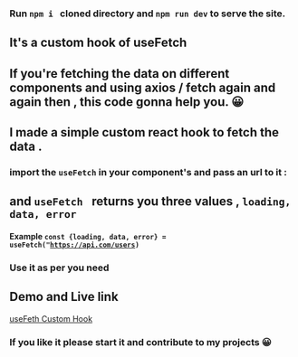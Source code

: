 ### Run `npm i ` cloned directory and `npm run dev` to serve the site.

## It's a custom hook of useFetch

## If you're fetching the data on different components and using axios / fetch again and again then , this code gonna help you. 😀

## I made a simple custom react hook to fetch the data .

### import the `useFetch` in your component's and pass an url to it :

## and `useFetch ` returns you three values , `loading, data, error`

#### Example <code>const {loading, data, error} = useFetch("https://api.com/users) </code>

### Use it as per you need

## Demo and Live link

<a href="https://usefetch-custom-hook.vercel.app/" title="useFeth Custom Hook">useFeth Custom Hook </a>

### If you like it please start it and contribute to my projects 😀
